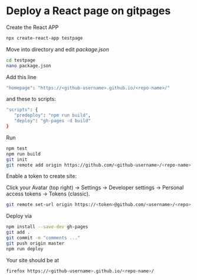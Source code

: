 # Deploy a React page on gitpages


Create the React APP

```bash
npx create-react-app testpage
```

Move into directory and edit _package.json_
```bash
cd testpage
nano package.json
```

Add this line
```bash
"homepage": "https://<github-username>.github.io/<repo-name>/"
```
and these to scripts:
```bash
"scripts": {
   "predeploy": "npm run build",
   "deploy": "gh-pages -d build"
}
```

Run

```bash
npm test
npm run build
git init
git remote add origin https://github.com/<github-username>/<repo-name>.git
```

Enable a token to create site:

Click your Avatar (top right) → Settings → Developer settings → Personal access tokens → Tokens (classic).

```bash
git remote set-url origin https://<token>@github.com/<username>/<repo>
```



Deploy via

```bash
npm install --save-dev gh-pages
git add .
git commit -m "comments ..."
git push origin master
npm run deploy
```

Your site should be at 

```bash
firefox https://<github-username>.github.io/<repo-name>/
```


